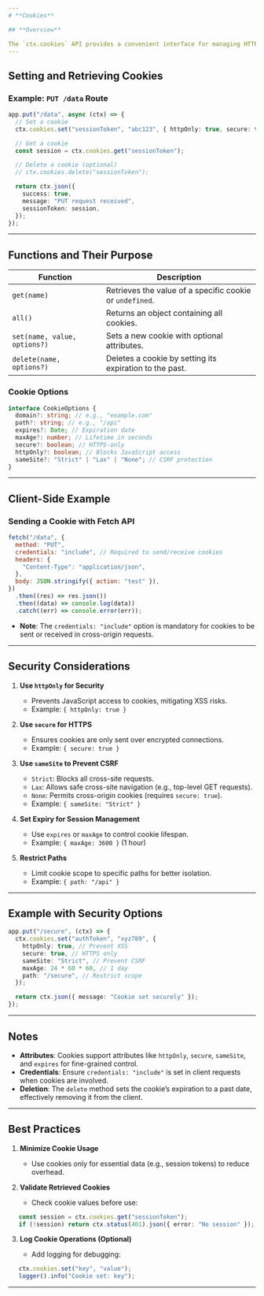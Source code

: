 ```yaml
---
# **Cookies**

## **Overview**

The `ctx.cookies` API provides a convenient interface for managing HTTP cookies in your application. It supports setting, retrieving, and deleting cookies with customizable attributes, ensuring secure and efficient handling of client-side data.
---
```


## **Setting and Retrieving Cookies**

### **Example: `PUT /data` Route**

```typescript
app.put("/data", async (ctx) => {
  // Set a cookie
  ctx.cookies.set("sessionToken", "abc123", { httpOnly: true, secure: true });

  // Get a cookie
  const session = ctx.cookies.get("sessionToken");

  // Delete a cookie (optional)
  // ctx.cookies.delete("sessionToken");

  return ctx.json({
    success: true,
    message: "PUT request received",
    sessionToken: session,
  });
});
```

---

## **Functions and Their Purpose**

| **Function**                 | **Description**                                          |
| ---------------------------- | -------------------------------------------------------- |
| `get(name)`                  | Retrieves the value of a specific cookie or `undefined`. |
| `all()`                      | Returns an object containing all cookies.                |
| `set(name, value, options?)` | Sets a new cookie with optional attributes.              |
| `delete(name, options?)`     | Deletes a cookie by setting its expiration to the past.  |

### **Cookie Options**

```typescript
interface CookieOptions {
  domain?: string; // e.g., "example.com"
  path?: string; // e.g., "/api"
  expires?: Date; // Expiration date
  maxAge?: number; // Lifetime in seconds
  secure?: boolean; // HTTPS-only
  httpOnly?: boolean; // Blocks JavaScript access
  sameSite?: "Strict" | "Lax" | "None"; // CSRF protection
}
```

---

## **Client-Side Example**

### **Sending a Cookie with Fetch API**

```javascript
fetch("/data", {
  method: "PUT",
  credentials: "include", // Required to send/receive cookies
  headers: {
    "Content-Type": "application/json",
  },
  body: JSON.stringify({ action: "test" }),
})
  .then((res) => res.json())
  .then((data) => console.log(data))
  .catch((err) => console.error(err));
```

- **Note**: The `credentials: "include"` option is mandatory for cookies to be sent or received in cross-origin requests.

---

## **Security Considerations**

1. **Use `httpOnly` for Security**

   - Prevents JavaScript access to cookies, mitigating XSS risks.
   - Example: `{ httpOnly: true }`

2. **Use `secure` for HTTPS**

   - Ensures cookies are only sent over encrypted connections.
   - Example: `{ secure: true }`

3. **Use `sameSite` to Prevent CSRF**

   - `Strict`: Blocks all cross-site requests.
   - `Lax`: Allows safe cross-site navigation (e.g., top-level GET requests).
   - `None`: Permits cross-origin cookies (requires `secure: true`).
   - Example: `{ sameSite: "Strict" }`

4. **Set Expiry for Session Management**

   - Use `expires` or `maxAge` to control cookie lifespan.
   - Example: `{ maxAge: 3600 }` (1 hour)

5. **Restrict Paths**
   - Limit cookie scope to specific paths for better isolation.
   - Example: `{ path: "/api" }`

---

## **Example with Security Options**

```typescript
app.put("/secure", (ctx) => {
  ctx.cookies.set("authToken", "xyz789", {
    httpOnly: true, // Prevent XSS
    secure: true, // HTTPS only
    sameSite: "Strict", // Prevent CSRF
    maxAge: 24 * 60 * 60, // 1 day
    path: "/secure", // Restrict scope
  });

  return ctx.json({ message: "Cookie set securely" });
});
```

---

## **Notes**

- **Attributes**: Cookies support attributes like `httpOnly`, `secure`, `sameSite`, and `expires` for fine-grained control.
- **Credentials**: Ensure `credentials: "include"` is set in client requests when cookies are involved.
- **Deletion**: The `delete` method sets the cookie’s expiration to a past date, effectively removing it from the client.

---

## **Best Practices**

1. **Minimize Cookie Usage**

   - Use cookies only for essential data (e.g., session tokens) to reduce overhead.

2. **Validate Retrieved Cookies**

   - Check cookie values before use:

  ```typescript
     const session = ctx.cookies.get("sessionToken");
     if (!session) return ctx.status(401).json({ error: "No session" });
  ```

3. **Log Cookie Operations (Optional)**

   - Add logging for debugging:

  ```typescript
     ctx.cookies.set("key", "value");
     logger().info("Cookie set: key");
  ```

---
